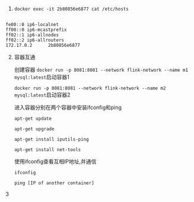 1. ```docker exec -it 2b80856e6877 cat /etc/hosts```

```

fe00::0 ip6-localnet
ff00::0 ip6-mcastprefix
ff02::1 ip6-allnodes
ff02::2 ip6-allrouters
172.17.0.2      2b80856e6877

```
2. 容器互通

 
   创建容器
   ```docker run -p 8081:8081 --network flink-network --name m1 mysql:latest```启动容器1

    ```docker run -p 8081:8081 --network flink-network --name m2 mysql:latest```启动容器2

    进入容器分别在两个容器中安装ifconfig和ping

    ```apt-get update```

    ```apt-get upgrade```

    ```apt-get install iputils-ping```

    ```apt-get install net-tools```

    使用ifconfig查看互相IP地址,并通信

    ```ifconfig```

    ```ping [IP of another container]```


3
  
